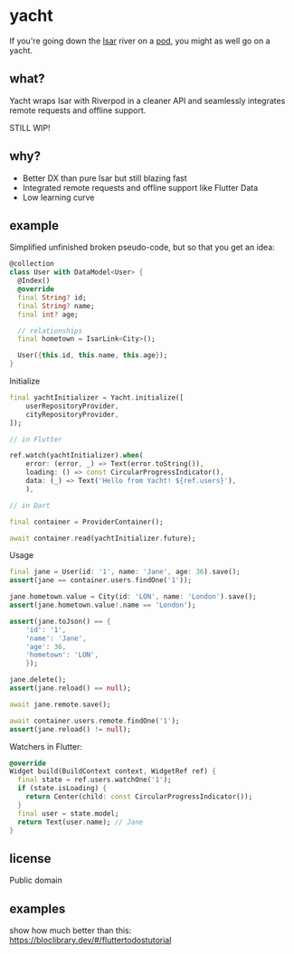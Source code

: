 # yacht

If you're going down the [Isar](https://isar.dev) river on a [pod](https://riverpod.dev), you might as well go on a yacht.

## what?

Yacht wraps Isar with Riverpod in a cleaner API and seamlessly integrates remote requests and offline support.

STILL WIP!

## why?

- Better DX than pure Isar but still blazing fast
- Integrated remote requests and offline support like Flutter Data
- Low learning curve

## example

Simplified unfinished broken pseudo-code, but so that you get an idea:

```dart
@collection
class User with DataModel<User> {
  @Index()
  @override
  final String? id;
  final String? name;
  final int? age;

  // relationships
  final hometown = IsarLink<City>();

  User({this.id, this.name, this.age});
}
```

Initialize

```dart
final yachtInitializer = Yacht.initialize([
    userRepositoryProvider,
    cityRepositoryProvider,
]);

// in Flutter

ref.watch(yachtInitializer).when(
    error: (error, _) => Text(error.toString()),
    loading: () => const CircularProgressIndicator(),
    data: (_) => Text('Hello from Yacht! ${ref.users}'),
    ),

// in Dart

final container = ProviderContainer();

await container.read(yachtInitializer.future);
```

Usage

```dart
final jane = User(id: '1', name: 'Jane', age: 36).save();
assert(jane == container.users.findOne('1'));

jane.hometown.value = City(id: 'LON', name: 'London').save();
assert(jane.hometown.value!.name == 'London');

assert(jane.toJson() == {
    'id': '1',
    'name': 'Jane',
    'age': 36,
    'hometown': 'LON',
    });

jane.delete();
assert(jane.reload() == null);

await jane.remote.save();

await container.users.remote.findOne('1');
assert(jane.reload() != null);
```

Watchers in Flutter:

```dart
@override
Widget build(BuildContext context, WidgetRef ref) {
  final state = ref.users.watchOne('1');
  if (state.isLoading) {
    return Center(child: const CircularProgressIndicator());
  }
  final user = state.model;
  return Text(user.name); // Jane
}
```

## license

Public domain

## examples

show how much better than this: https://bloclibrary.dev/#/fluttertodostutorial